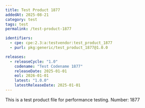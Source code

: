 ```yaml
---
title: Test Product 1877
addedAt: 2025-08-21
category: test
tags: test
permalink: /test-product-1877

identifiers:
  - cpe: cpe:2.3:a:testvendor:test_product_1877
  - purl: pkg:generic/test_product_1877@1.0.0

releases:
  - releaseCycle: "1.0"
    codename: "Test Codename 1877"
    releaseDate: 2025-01-01
    eol: 2026-01-01
    latest: "1.0.0"
    latestReleaseDate: 2025-01-01
---
```


This is a test product file for performance testing. Number: 1877
